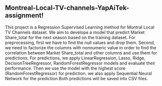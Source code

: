 ## Montreal-Local-TV-channels-YapAiTek-assignment!
This project is a Regression Supervised Learning method for Montral Local TV Channels dataset.
We aim to develope a model that predict Market Share_total for the next season based on the training dataset.
For preprocessing, first we have to find the null values and drop them.
Second, we need to factorize the columns with nonnumeric value in order to find the correlation between Market Share_total and other columns and use them for predictions.
For predictions, we apply LinearRegression, Lasso, Ridge, DecisionTreeRegressor, RandomForestRegressor models and evaluate their performance. Then we use the model with the highest score (RandomForestRegressor) for prediction.
we also apply Sequential Neural Network for the prediction
Both predictions will be saved into CSV files.
